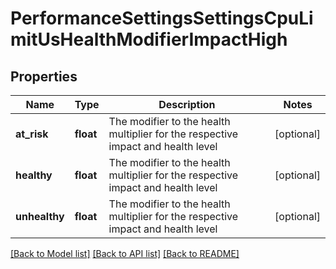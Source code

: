 # PerformanceSettingsSettingsCpuLimitUsHealthModifierImpactHigh

## Properties
Name | Type | Description | Notes
------------ | ------------- | ------------- | -------------
**at_risk** | **float** | The modifier to the health multiplier for the respective impact and health level | [optional] 
**healthy** | **float** | The modifier to the health multiplier for the respective impact and health level | [optional] 
**unhealthy** | **float** | The modifier to the health multiplier for the respective impact and health level | [optional] 

[[Back to Model list]](../README.md#documentation-for-models) [[Back to API list]](../README.md#documentation-for-api-endpoints) [[Back to README]](../README.md)


